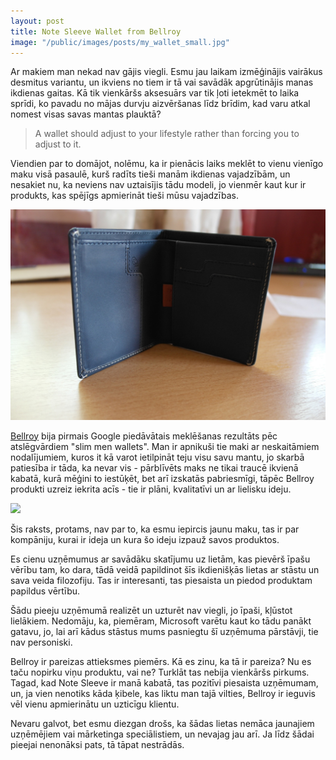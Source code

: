 ```yaml
---
layout: post
title: Note Sleeve Wallet from Bellroy
image: "/public/images/posts/my_wallet_small.jpg"
---
```


Ar makiem man nekad nav gājis viegli. Esmu jau laikam izmēģinājis vairākus desmitus variantu, un ikviens no tiem ir tā vai savādāk apgrūtinājis manas ikdienas gaitas. Kā tik vienkāršs aksesuārs var tik ļoti ietekmēt to laika sprīdi, ko pavadu no mājas durvju aizvēršanas līdz brīdim, kad varu atkal nomest visas savas mantas plauktā?

> A wallet should adjust to your lifestyle rather than forcing you to adjust to it.

Viendien par to domājot, nolēmu, ka ir pienācis laiks meklēt to vienu vienīgo maku visā pasaulē, kurš radīts tieši manām ikdienas vajadzībām, un nesakiet nu, ka neviens nav uztaisījis tādu modeli, jo vienmēr kaut kur ir produkts, kas spējīgs apmierināt tieši mūsu vajadzības.

![Mans Bellroy maciņš](/public/images/posts/my_wallet_small.jpg)

[Bellroy](http://bellroy.com/ "Slim Your Wallet - Slim Leather Wallets by Bellroy") bija pirmais Google piedāvātais meklēšanas rezultāts pēc atslēgvārdiem "slim men wallets". Man ir apnikuši tie maki ar neskaitāmiem nodalījumiem, kuros it kā varot ietilpināt teju visu savu mantu, jo skarbā patiesība ir tāda, ka nevar vis - pārblīvēts maks ne tikai traucē ikvienā kabatā, kurā mēģini to iestūķēt, bet arī izskatās pabriesmīgi, tāpēc Bellroy produkti uzreiz iekrita acīs - tie ir plāni, kvalitatīvi un ar lielisku ideju.

![](/public/images/posts/wallet_small.jpg)

Šis raksts, protams, nav par to, ka esmu iepircis jaunu maku, tas ir par kompāniju, kurai ir ideja un kura šo ideju izpauž savos produktos.

Es cienu uzņēmumus ar savādāku skatījumu uz lietām, kas pievērš īpašu vērību tam, ko dara, tādā veidā papildinot šīs ikdienišķās lietas ar stāstu un sava veida filozofiju. Tas ir interesanti, tas piesaista un piedod produktam papildus vērtību.

Šādu pieeju uzņēmumā realizēt un uzturēt nav viegli, jo īpaši, kļūstot lielākiem. Nedomāju, ka, piemēram, Microsoft varētu kaut ko tādu panākt gatavu, jo, lai arī kādus stāstus mums pasniegtu šī uzņēmuma pārstāvji, tie nav personiski.

Bellroy ir pareizas attieksmes piemērs. Kā es zinu, ka tā ir pareiza? Nu es taču nopirku viņu produktu, vai ne? Turklāt tas nebija vienkāršs pirkums. Tagad, kad Note Sleeve ir manā kabatā, tas pozitīvi piesaista uzņēmumam, un, ja vien nenotiks kāda ķibele, kas liktu man tajā vilties, Bellroy ir ieguvis vēl vienu apmierinātu un uzticīgu klientu.

Nevaru galvot, bet esmu diezgan drošs, ka šādas lietas nemāca jaunajiem uzņēmējiem vai mārketinga speciālistiem, un nevajag jau arī. Ja līdz šādai pieejai nenonāksi pats, tā tāpat nestrādās.
